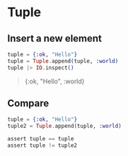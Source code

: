 # Tuple

## Insert a new element

```ex
tuple = {:ok, "Hello"}
tuple = Tuple.append(tuple, :world)
tuple |> IO.inspect()
```
> {:ok, "Hello", :world}

## Compare

```ex
tuple = {:ok, "Hello"}
tuple2 = Tuple.append(tuple, :world)

assert tuple == tuple
assert tuple != tuple2
```